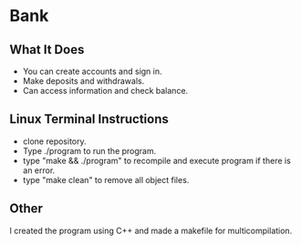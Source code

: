 # Bank

## What It Does
* You can create accounts and sign in.<br>
* Make deposits and withdrawals.<br>
* Can access information and check balance.<br>

## Linux Terminal Instructions
* clone repository.<br>
* Type ./program to run the program.<br>
* type "make && ./program" to recompile and execute program if there is an error.<br>
* type "make clean" to remove all object files.<br>

## Other
I created the program using C++ and made a makefile for multicompilation.
